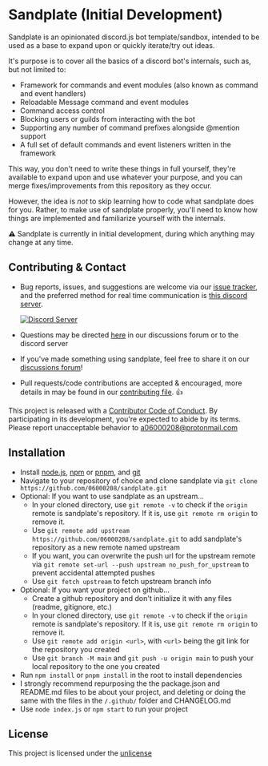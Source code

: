 # Sandplate (Initial Development)

Sandplate is an opinionated discord.js bot template/sandbox, intended to be used as a base to expand upon or quickly iterate/try out ideas.

It's purpose is to cover all the basics of a discord bot's internals, such as, but not limited to:

- Framework for commands and event modules (also known as command and event handlers)
- Reloadable Message command and event modules
- Command access control
- Blocking users or guilds from interacting with the bot
- Supporting any number of command prefixes alongside @mention support
- A full set of default commands and event listeners written in the framework

This way, you don't need to write these things in full yourself, they're available to expand upon and use whatever your purpose, and you can merge fixes/improvements from this repository as they occur.

However, the idea is *not* to skip learning how to code what sandplate does for you. Rather, to make use of sandplate properly, you'll need to know how things are implemented and familiarize yourself with the internals.

⚠️ Sandplate is currently in initial development, during which anything may change at any time.

## Contributing & Contact

- Bug reports, issues, and suggestions are welcome via our [issue tracker](https://github.com/06000208/sandplate/issues), and the preferred method for real time communication is [this discord server](https://discord.gg/WppqegJdTw).

  <a href="https://discord.gg/WppqegJdTw"><img src="https://discordapp.com/api/guilds/273550655673860106/embed.png" alt="Discord Server" /></a>

- Questions may be directed [here](https://github.com/06000208/sandplate/discussions/categories/q-a) in our discussions forum or to the discord server

- If you've made something using sandplate, feel free to share it on our [discussions forum](https://github.com/06000208/sandplate/discussions/categories/project-showcase)!

- Pull requests/code contributions are accepted & encouraged, more details in may be found in our [contributing file](./github/CONTRIBUTING.md). 👍

This project is released with a [Contributor Code of Conduct](./github/CODE_OF_CONDUCT.md). By participating in its development, you're expected to abide by its terms. Please report unacceptable behavior to [a06000208@protonmail.com](mailto:a06000208@protonmail.com)

## Installation

- Install [node.js](https://nodejs.org), [npm](https://docs.npmjs.com/downloading-and-installing-node-js-and-npm) or [pnpm](https://pnpm.io/installation), and [git](https://git-scm.com/downloads)
- Navigate to your repository of choice and clone sandplate via `git clone https://github.com/06000208/sandplate.git`
- Optional: If you want to use sandplate as an upstream...
  - In your cloned directory, use `git remote -v` to check if the `origin` remote is sandplate's repository. If it is, use `git remote rm origin` to remove it.
  - Use `git remote add upstream https://github.com/06000208/sandplate.git` to add sandplate's repository as a new remote named upstream
  - If you want, you can overwrite the push url for the upstream remote via `git remote set-url --push upstream no_push_for_upstream` to prevent accidental attempted pushes
  - Use `git fetch upstream` to fetch upstream branch info
- Optional: If you want your project on github...
  - Create a github repository and don't initialize it with any files (readme, gitignore, etc.)
  - In your cloned directory, use `git remote -v` to check if the `origin` remote is sandplate's repository. If it is, use `git remote rm origin` to remove it.
  - Use `git remote add origin <url>`, with `<url>` being the git link for the repository you created
  - Use `git branch -M main` and `git push -u origin main` to push your local repository to the one you created
- Run `npm install` or `pnpm install` in the root to install dependencies
- I strongly recommend repurposing the the package.json and README.md files to be about your project, and deleting or doing the same with the files in the `/.github/` folder and CHANGELOG.md
- Use `node index.js` or `npm start` to run your project

## License

This project is licensed under the [unlicense](https://unlicense.org)
